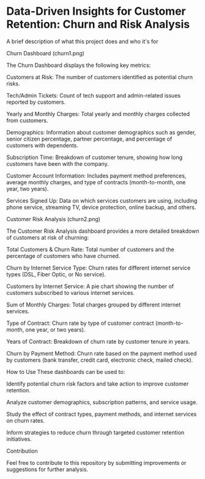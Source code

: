 # Data-Driven Insights for Customer Retention: Churn and Risk Analysis

A brief description of what this project does and who it's for

Churn Dashboard (churn1.png)

The Churn Dashboard displays the following key metrics:

Customers at Risk: The number of customers identified as potential churn risks.

 Tech/Admin Tickets: Count of tech support and admin-related issues reported by customers.

Yearly and Monthly Charges: Total yearly and monthly charges collected from customers.

Demographics: Information about customer demographics such as gender, senior citizen percentage, partner percentage, and percentage of customers with dependents.

Subscription Time: Breakdown of customer tenure, showing how long customers have been with the company.

Customer Account Information: Includes payment method preferences, average monthly charges, and type of contracts (month-to-month, one year, two years).

Services Signed Up: Data on which services customers are using, including phone service, streaming TV, device protection, online backup, and others.

Customer Risk Analysis (churn2.png)

The Customer Risk Analysis dashboard provides a more detailed breakdown of customers at risk of churning:

Total Customers & Churn Rate: Total number of customers and the percentage of customers who have churned.

Churn by Internet Service Type: Churn rates for different internet service types (DSL, Fiber Optic, or No service).

Customers by Internet Service: A pie chart showing the number of customers subscribed to various internet services.

Sum of Monthly Charges: Total charges grouped by different internet services.

Type of Contract: Churn rate by type of customer contract (month-to-month, one year, or two years).

Years of Contract: Breakdown of churn rate by customer tenure in years.

Churn by Payment Method: Churn rate based on the payment method used by customers (bank transfer, credit card, electronic check, mailed check).

How to Use
These dashboards can be used to:

Identify potential churn risk factors and take action to improve customer retention.

Analyze customer demographics, subscription patterns, and service usage.

Study the effect of contract types, payment methods, and internet services on churn rates.

Inform strategies to reduce churn through targeted customer retention initiatives.

Contribution

Feel free to contribute to this repository by submitting improvements or suggestions for further analysis.

